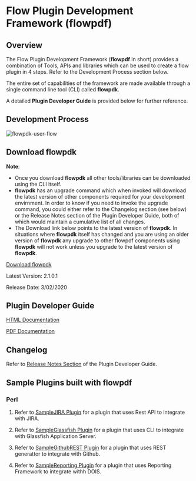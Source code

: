 # Flow Plugin Development Framework (flowpdf)

## Overview
The Flow Plugin Development Framework (**flowpdf** in short) provides a combination of Tools, APIs and libraries which can be used to create a flow plugin in 4 steps. Refer to the Development Process section below.

The entire set of capabilities of the framework are made available through a single command line tool (CLI) called **flowpdk**.

A detailed **Plugin Developer Guide** is provided below for further reference.

## Development Process

![flowpdk-user-flow](https://user-images.githubusercontent.com/6411605/59960113-f55c5980-9477-11e9-89b4-f044b3c56843.png)

## Download flowpdk
**Note**:
- Once you download **flowpdk** all other tools/libraries can be downloaded using the CLI itself.
- **flowpdk** has an upgrade command which when invoked will download the latest version of other components required for your development envirnment. In order to know if you need to invoke the upgrade command, you could either refer to the Changelog section (see below) or the Release Notes section of the Plugin Developer Guide, both of which would maintain a cumulative list of all changes.
- The Download link below points to the latest version of **flowpdk**. In situations where **flowpdk** itself has changed and you are using an older version of **flowpdk** any upgrade to other flowpdf components using **flowpdk** will not work unless you upgrade to the latest version of **flowpdk**.

[Download flowpdk](https://flowpdf-libraries.s3.amazonaws.com/flowpdf-cli.zip)

Latest Version: 2.1.0.1

Release Date: 3/02/2020

## Plugin Developer Guide

  [HTML Documentation](https://plugin-dev-guide.s3-us-west-1.amazonaws.com/latest/index.html)

  [PDF Documentation](https://plugin-dev-guide.s3-us-west-1.amazonaws.com/latest/PluginDeveloperGuide.pdf)

## Changelog

Refer to [Release Notes Section](https://plugin-dev-guide.s3-us-west-1.amazonaws.com/latest/releasenotes.html) of the Plugin Developer Guide.

## Sample Plugins built with flowpdf

### Perl

1. Refer to [SampleJIRA Plugin](perl/SampleJIRA/README.md) for a plugin that uses Rest API to integrate with JIRA.

2. Refer to [SampleGlassfish Plugin](perl/SampleGlassfish/README.md) for a plugin that uses CLI to integrate with Glassfish Application Server.

3. Refer to [SampleGithubREST Plugin](perl/SampleGithubREST/README.md) for a plugin that uses REST generattor to integrate with Github.

4. Refer to [SampleReporting Plugin](perl/SampleReporting/README.md) for a plugin that uses Reporting Framework to integrate withh DOIS.

